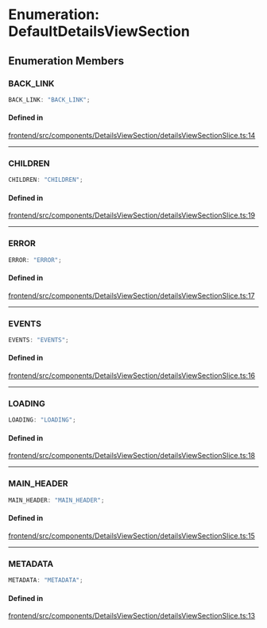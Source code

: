 # Enumeration: DefaultDetailsViewSection

## Enumeration Members

### BACK\_LINK

```ts
BACK_LINK: "BACK_LINK";
```

#### Defined in

[frontend/src/components/DetailsViewSection/detailsViewSectionSlice.ts:14](https://github.com/headlamp-k8s/headlamp/blob/2481a1c9f2b4a69a9320466e7a455215b14b97b0/frontend/src/components/DetailsViewSection/detailsViewSectionSlice.ts#L14)

***

### CHILDREN

```ts
CHILDREN: "CHILDREN";
```

#### Defined in

[frontend/src/components/DetailsViewSection/detailsViewSectionSlice.ts:19](https://github.com/headlamp-k8s/headlamp/blob/2481a1c9f2b4a69a9320466e7a455215b14b97b0/frontend/src/components/DetailsViewSection/detailsViewSectionSlice.ts#L19)

***

### ERROR

```ts
ERROR: "ERROR";
```

#### Defined in

[frontend/src/components/DetailsViewSection/detailsViewSectionSlice.ts:17](https://github.com/headlamp-k8s/headlamp/blob/2481a1c9f2b4a69a9320466e7a455215b14b97b0/frontend/src/components/DetailsViewSection/detailsViewSectionSlice.ts#L17)

***

### EVENTS

```ts
EVENTS: "EVENTS";
```

#### Defined in

[frontend/src/components/DetailsViewSection/detailsViewSectionSlice.ts:16](https://github.com/headlamp-k8s/headlamp/blob/2481a1c9f2b4a69a9320466e7a455215b14b97b0/frontend/src/components/DetailsViewSection/detailsViewSectionSlice.ts#L16)

***

### LOADING

```ts
LOADING: "LOADING";
```

#### Defined in

[frontend/src/components/DetailsViewSection/detailsViewSectionSlice.ts:18](https://github.com/headlamp-k8s/headlamp/blob/2481a1c9f2b4a69a9320466e7a455215b14b97b0/frontend/src/components/DetailsViewSection/detailsViewSectionSlice.ts#L18)

***

### MAIN\_HEADER

```ts
MAIN_HEADER: "MAIN_HEADER";
```

#### Defined in

[frontend/src/components/DetailsViewSection/detailsViewSectionSlice.ts:15](https://github.com/headlamp-k8s/headlamp/blob/2481a1c9f2b4a69a9320466e7a455215b14b97b0/frontend/src/components/DetailsViewSection/detailsViewSectionSlice.ts#L15)

***

### METADATA

```ts
METADATA: "METADATA";
```

#### Defined in

[frontend/src/components/DetailsViewSection/detailsViewSectionSlice.ts:13](https://github.com/headlamp-k8s/headlamp/blob/2481a1c9f2b4a69a9320466e7a455215b14b97b0/frontend/src/components/DetailsViewSection/detailsViewSectionSlice.ts#L13)
